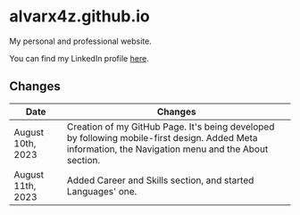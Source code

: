 # alvarx4z.github.io

My personal and professional website.

You can find my LinkedIn profile [here](https://www.linkedin.com/in/alvarodefranciscosanchez/).

## Changes

| Date | Changes |
|------|---------|
| August 10th, 2023 | Creation of my GitHub Page. It's being developed by following mobile-first design. Added Meta information, the Navigation menu and the About section. |
| August 11th, 2023 | Added Career and Skills section, and started Languages' one. |
